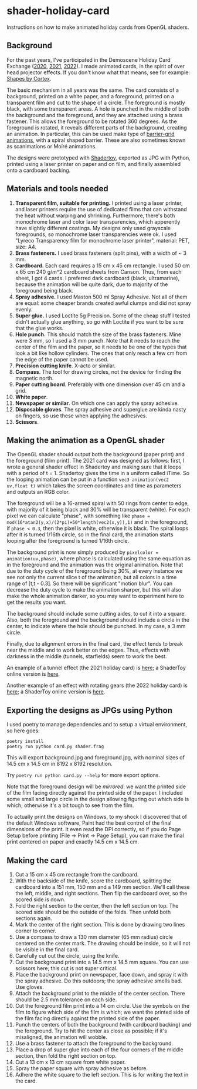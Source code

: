 # shader-holiday-card

Instructions on how to make animated holiday cards from OpenGL shaders.

## Background

For the past years, I've participated in the Demoscene Holiday Card Exchange
([2020](https://www.pouet.net/topic.php?which=11998),
[2021](https://www.pouet.net/topic.php?which=12205),
[2022](https://www.pouet.net/topic.php?which=12374)). I made animated cards, in
the spirit of over head projector effects. If you don't know what that means,
see for example: [Shapes by Cortex](https://www.pouet.net/prod.php?which=53773).

The basic mechanism in all years was the same. The card consists of a
background, printed on a white paper, and a foreground, printed on a transparent
film and cut to the shape of a circle. The foreground is mostly black, with some
transparent areas. A hole is punched in the middle of both the background and
the foreground, and they are attached using a brass fastener. This allows the
foreground to be rotated 360 degrees. As the foreground is rotated, it reveals
different parts of the background, creating an animation. In particular, this
can be used make type of [barrier-grid
animations](https://en.wikipedia.org/wiki/Barrier-grid_animation_and_stereography),
with a spiral shaped barrier. These are also sometimes known as scanimations or
Moiré animations.

The designs were prototyped with [Shadertoy](https://shadertoy.com/),
exported as JPG with Python, printed using a laser printer on paper and
on film, and finally assembled onto a cardboard backing.

## Materials and tools needed

1. **Transparent film, suitable for printing.** I printed using a laser
   printer, and laser printers require the use of dedicated films that
   can withstand the heat without warping and shrinking. Furthermore,
   there's both monochrome laser and color laser transparencies, which
   apperently have slightly different coatings. My designs only used
   grayscale foregrounds, so monochrome laser transparencies were ok. I
   used "Lyreco Transparency film for monochrome laser printer",
   material: PET, size: A4.
2. **Brass fasteners.** I used brass fasteners (split pins), with a
   width of ~ 3 mm.
3. **Cardboard.** Each card requires a 15 cm x 45 cm rectangle. I used
   50 cm x 65 cm 240 g/m^2 cardboard sheets from Canson. Thus, from each
   sheet, I got 4 cards. I preferred dark cardboard (black,
   ultramarine), because the animation will be quite dark, due to
   majority of the foreground being black.
4. **Spray adhesive.** I used Maston 500 ml Spray Adhesive. Not all of
   them are equal: some cheaper brands created awful clumps and did not
   spray evenly.
5. **Super glue.** I used Loctite 5g Precision. Some of the cheap stuff
   I tested didn't actually glue anything, so go with Loctite if you
   want to be sure that the glue works.
6. **Hole punch.** This should match the size of the brass fasteners. Mine were
   3 mm, so I used a 3 mm punch. Note that it needs to reach the center of the
   film and the paper, so it needs to be one of the types that look a bit like
   hollow cylinders. The ones that only reach a few cm from the edge of the
   paper cannot be used.
7. **Precision cutting knife**. X-acto or similar.
8. **Compass**. The tool for drawing circles, not the device for finding
   the magnetic north.
9. **Paper cutting board**. Preferably with one dimension over 45 cm and a
   grid.
10. **White paper**.
11. **Newspaper or similar**. On which one can apply the spray adhesive.
12. **Disposable gloves**. The spray adhesive and superglue are kinda
    nasty on fingers, so use these when applying the adhesives.
13. **Scissors**.

## Making the animation as a OpenGL shader

The OpenGL shader should output both the background (paper print) and
the foreground (film print). The 2021 card was designed as follows:
first, I wrote a general shader effect in Shadertoy and making sure that
it loops with a period of t = 1. Shadertoy gives the time in a uniform
called iTime. So the looping animation can be put in a function
`vec3 animation(vec2 uv,float t)` which takes the screen coordinates and
time as parameters and outputs an RGB color.

The foreground will be a 16-armed spiral with 50 rings from center to
edge, with majority of it being black and 30% will be transparent
(white). For each pixel we can calculate "phase", with something like
`phase = mod(16*atan2(y,x)/(2*pi)+50*length(vec2(x,y)),1)` and in the
foreground, if `phase < 0.3`, then the pixel is white, otherwise it is
black. The spiral loops after it is turned 1/16th circle, so in the
final card, the animation starts looping after the foreground is turned
1/16th circle.

The background print is now simply produced by
`pixelcolor = animation(uv,phase)`, where phase is calculated using the
same equation as in the foreground and the animation was the original
animation. Note that due to the duty cycle of the foreground being 30%,
at every instance we see not only the current slice t of the animation,
but all colors in a time range of [t,t - 0.3]. So there will be significant
"motion blur". You can decrease the duty cycle to make the animation
sharper, but this will also make the whole animation darker, so you may
want to experiment here to get the results you want.

The background should include some cutting aides, to cut it into a
square. Also, both the foreground and the background should include a
circle in the center, to indicate where the hole should be punched. In
my case, a 3 mm circle.

Finally, due to alignment errors in the final card, the effect tends to
break near the middle and to work better on the edges. Thus, effects
with darkness in the middle (tunnels, starfields) seem to work the best.

An example of a tunnel effect (the 2021 holiday card) is
[here](tunnel.frag); a ShaderToy online version is
[here](https://www.shadertoy.com/view/NtKGWh).

Another example of an effect with rotating gears (the 2022 holiday card) is
[here](gears.frag); a ShaderToy online version is
[here](https://www.shadertoy.com/view/DssSDS).

## Exporting the designs as JPGs using Python

I used poetry to manage dependencies and to setup a virtual environment,
so here goes:

```
poetry install
poetry run python card.py shader.frag
```

This will export background.jpg and foreground.jpg, with nominal sizes
of 14.5 cm x 14.5 cm in 8192 x 8192 resolution.

Try `poetry run python card.py --help` for more export options.

Note that the foreground design will be *mirrored*: we want the printed
side of the film facing directly against the printed side of the paper.
I included some small and large circle in the design allowing figuring
out which side is which; otherwise it's a bit tough to see from the
film.

To actually print the designs on Windows, to my shock I discovered that
of the default Windows software, Paint had the best control of the final
dimensions of the print. It even read the DPI correctly, so if you do
Page Setup before printing (File -> Print -> Page Setup), you can make
the final print centered on paper and exactly 14.5 cm x 14.5 cm.

## Making the card

1. Cut a 15 cm x 45 cm rectangle from the cardboard.
2. With the backside of the knife, score the cardboard, splitting the
   cardboard into a 151 mm, 150 mm and a 149 mm section. We'll call
   these the left, middle, and right sections. Then flip the cardboard
   over, so the scored side is down.
3. Fold the right section to the center, then the left section on top.
   The scored side should be the outside of the folds. Then unfold both
   sections again.
4. Mark the center of the right section. This is done by drawing two
   lines corner to corner.
5. Use a compass to draw a 130 mm diameter (65 mm radius) circle centered on the
   center mark. The drawing should be inside, so it will not be visible in the
   final card.
6. Carefully cut out the circle, using the knife.
7. Cut the background print into a 14.5 mm x 14.5 mm square. You can use
   scissors here; this cut is not super critical.
8. Place the background print on newspaper, face down, and spray it with
   the spray adhesive. Do this outdoors; the spray adhesive smells bad.
   Use gloves.
9. Attach the background print to the middle of the center section.
   There should be 2.5 mm tolerance on each side.
10. Cut the foreground film print into a 14 cm circle. Use the symbols on the
    film to figure which side of the film is which; we want the printed side of
    the film facing directly against the printed side of the paper.
11. Punch the centers of both the background (with cardboard backing)
    and the foreground. Try to hit the center as close as possible; if
    it's misaligned, the animation will wobble.
12. Use a brass fastener to attach the foreground to the background.
13. Place a drop of super glue into each of the four corners of the
    middle section, then fold the right section on top.
14. Cut a 13 cm x 13 cm square from white paper.
15. Spray the paper square with spray adhesive as before.
16. Adhere the white square to the left section. This is for writing the text in
    the card.
